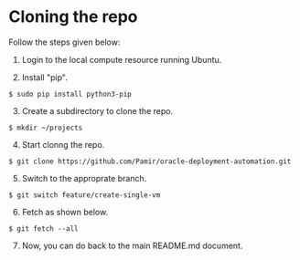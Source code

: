 # Cloning the repo


Follow the steps given below:

1. Login to the local compute resource running Ubuntu.

2. Install "pip".
```
$ sudo pip install python3-pip
```

3. Create a subdirectory to clone the repo.
```
$ mkdir ~/projects
```

4. Start clonng the repo.
```
$ git clone https://github.com/Pamir/oracle-deployment-automation.git
```

5. Switch to the approprate branch.
```
$ git switch feature/create-single-vm
```

6. Fetch as shown below.
```
$ git fetch --all
```

7. Now, you can do back to the main README.md document.